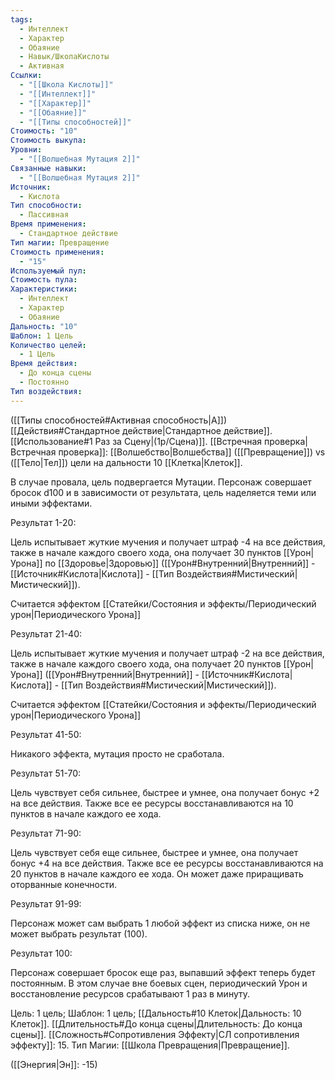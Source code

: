 ```yaml
---
tags:
  - Интеллект
  - Характер
  - Обаяние
  - Навык/ШколаКислоты
  - Активная
Ссылки:
  - "[[Школа Кислоты]]"
  - "[[Интеллект]]"
  - "[[Характер]]"
  - "[[Обаяние]]"
  - "[[Типы способностей]]"
Стоимость: "10"
Стоимость выкупа: 
Уровни:
  - "[[Волшебная Мутация 2]]"
Связанные навыки:
  - "[[Волшебная Мутация 2]]"
Источник:
  - Кислота
Тип способности:
  - Пассивная
Время применения:
  - Стандартное действие
Тип магии: Превращение
Стоимость применения:
  - "15"
Используемый пул: 
Стоимость пула: 
Характеристики:
  - Интеллект
  - Характер
  - Обаяние
Дальность: "10"
Шаблон: 1 Цель
Количество целей:
  - 1 Цель
Время действия:
  - До конца сцены
  - Постоянно
Тип воздействия:
---
```

([[Типы способностей#Активная способность|А]]) [[Действия#Стандартное действие|Стандартное действие]]. [[Использование#1 Раз за Сцену|(1р/Сцена)]]. [[Встречная проверка|Встречная проверка]]: [[Волшебство|Волшебства]] ([[Превращение]]) vs ([[Тело|Тел]]) цели на дальности 10 [[Клетка|Клеток]].

В случае провала, цель подвергается Мутации. Персонаж совершает бросок d100 и в зависимости от результата, цель наделяется теми или иными эффектами.

Результат 1-20:

Цель испытывает жуткие мучения и получает штраф -4 на все действия, также в начале каждого своего хода, она получает 30 пунктов [[Урон|Урона]] по [[Здоровье|Здоровью]] ([[Урон#Внутренний|Внутренний]] - [[Источник#Кислота|Кислота]] - [[Тип Воздействия#Мистический|Мистический]]).

Считается эффектом [[Статейки/Состояния и эффекты/Периодический урон|Периодического Урона]]

Результат 21-40:


Цель испытывает жуткие мучения и получает штраф -2 на все действия, также в начале каждого своего хода, она получает 20 пунктов [[Урон|Урона]] ([[Урон#Внутренний|Внутренний]] - [[Источник#Кислота|Кислота]] - [[Тип Воздействия#Мистический|Мистический]]).

Считается эффектом [[Статейки/Состояния и эффекты/Периодический урон|Периодического Урона]]

Результат 41-50:

Никакого эффекта, мутация просто не сработала. 

Результат 51-70:

Цель чувствует себя сильнее, быстрее и умнее, она получает бонус +2 на все действия. Также все ее ресурсы восстанавливаются на 10 пунктов в начале каждого ее хода. 

Результат 71-90:

Цель чувствует себя еще сильнее, быстрее и умнее, она получает бонус +4 на все действия. Также все ее ресурсы восстанавливаются на 20 пунктов в начале каждого ее хода. Он может даже приращивать оторванные конечности. 

Результат 91-99: 

Персонаж может сам выбрать 1 любой эффект из списка ниже, он не может выбрать результат (100).

Результат 100:

Персонаж совершает бросок еще раз, выпавший эффект теперь будет постоянным. В этом случае вне боевых сцен, периодический Урон и восстановление ресурсов срабатывают 1 раз в минуту. 


Цель: 1 цель; Шаблон: 1 цель; [[Дальность#10 Клеток|Дальность: 10 Клеток]]. [[Длительность#До конца сцены|Длительность: До конца сцены]]. 
[[Сложность#Cопротивления Эффекту|СЛ сопротивления эффекту]]: 15. 
Тип Магии: [[Школа Превращения|Превращение]]. 

([[Энергия|Эн]]: -15)